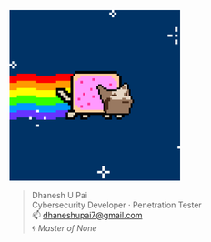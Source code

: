 <p>
  <img src="https://github.com/cxuri/cxuri/blob/main/nyan.gif?raw=true" width="300">
</p>

> Dhanesh U Pai  
Cybersecurity Developer · Penetration Tester  
📫 dhaneshupai7@gmail.com  
🌀 *Master of None*

